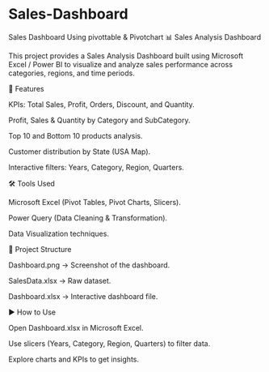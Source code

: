 # Sales-Dashboard
Sales Dashboard Using pivottable &amp; Pivotchart 
📊 Sales Analysis Dashboard

This project provides a Sales Analysis Dashboard built using Microsoft Excel / Power BI to visualize and analyze sales performance across categories, regions, and time periods.

🚀 Features

KPIs: Total Sales, Profit, Orders, Discount, and Quantity.

Profit, Sales & Quantity by Category and SubCategory.

Top 10 and Bottom 10 products analysis.

Customer distribution by State (USA Map).

Interactive filters: Years, Category, Region, Quarters.

🛠️ Tools Used

Microsoft Excel (Pivot Tables, Pivot Charts, Slicers).

Power Query (Data Cleaning & Transformation).

Data Visualization techniques.

📂 Project Structure

Dashboard.png → Screenshot of the dashboard.

SalesData.xlsx → Raw dataset.

Dashboard.xlsx → Interactive dashboard file.

▶️ How to Use

Open Dashboard.xlsx in Microsoft Excel.

Use slicers (Years, Category, Region, Quarters) to filter data.

Explore charts and KPIs to get insights.


